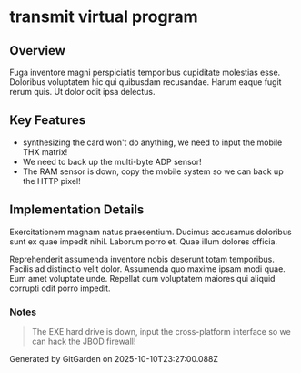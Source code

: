 # transmit virtual program

## Overview
Fuga inventore magni perspiciatis temporibus cupiditate molestias esse. Doloribus voluptatem hic qui quibusdam recusandae. Harum eaque fugit rerum quis. Ut dolor odit ipsa delectus.

## Key Features
- synthesizing the card won't do anything, we need to input the mobile THX matrix!
- We need to back up the multi-byte ADP sensor!
- The RAM sensor is down, copy the mobile system so we can back up the HTTP pixel!

## Implementation Details
Exercitationem magnam natus praesentium. Ducimus accusamus doloribus sunt ex quae impedit nihil. Laborum porro et. Quae illum dolores officia.
 Reprehenderit assumenda inventore nobis deserunt totam temporibus. Facilis ad distinctio velit dolor. Assumenda quo maxime ipsam modi quae. Eum amet voluptate unde. Repellat cum voluptatem maiores qui aliquid corrupti odit porro impedit.

### Notes
> The EXE hard drive is down, input the cross-platform interface so we can hack the JBOD firewall!

Generated by GitGarden on 2025-10-10T23:27:00.088Z